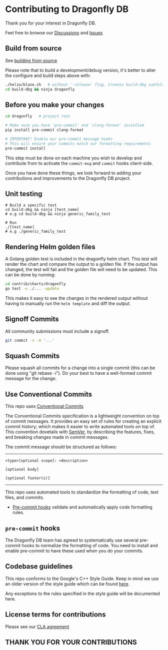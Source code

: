 # Contributing to Dragonfly DB

Thank you for your interest in Dragonfly DB.

Feel free to browse our [Discussions](https://github.com/dragonflydb/dragonfly/discussions) and [Issues](https://github.com/dragonflydb/dragonfly/issues)

## Build from source

See [building from source](./docs/build-from-source.md)

Please note that to build a development/debug version,
it's better to alter the configure and build steps above with:

```sh
./helio/blaze.sh   # without '-release' flag. Creates build-dbg subfolder
cd build-dbg && ninja dragonfly
```

## Before you make your changes

```sh
cd dragonfly   # project root

# Make sure you have 'pre-commit' and 'clang-format' installed
pip install pre-commit clang-format

# IMPORTANT! Enable our pre-commit message hooks
# This will ensure your commits match our formatting requirements
pre-commit install
```

This step must be done on each machine you wish to develop and contribute from to activate the `commit-msg` and `commit` hooks client-side.

Once you have done these things, we look forward to adding your contributions and improvements to the Dragonfly DB project.

## Unit testing

```
# Build a specific test
cd build-dbg && ninja [test_name]
# e.g cd build-dbg && ninja generic_family_test

# Run
./[test_name]
# e.g ./generic_family_test
```

## Rendering Helm golden files

A Golang golden test is included in the dragonfly helm chart. This test will render the chart and compare the output to a golden file. If the output has changed, the test will fail and the golden file will need to be updated. This can be done by running:

```bash
cd contrib/charts/dragonfly
go test -v ./... -update
```

This makes it easy to see the changes in the rendered output without having to manually run the `helm template` and diff the output.

## Signoff Commits

All community submissions must include a signoff.

```bash
git commit -s -m '...'
```

## Squash Commits

Please squash all commits for a change into a single commit (this can be done using "git rebase -i"). Do your best to have a well-formed commit message for the change.

## Use Conventional Commits

This repo uses [Conventional Commits](https://www.conventionalcommits.org/en/v1.0.0/)

The Conventional Commits specification is a lightweight convention on top of commit messages.
It provides an easy set of rules for creating an explicit commit history;
which makes it easier to write automated tools on top of.
This convention dovetails with [SemVer](http://semver.org),
by describing the features, fixes, and breaking changes made in commit messages.

The commit message should be structured as follows:

---

```
<type>[optional scope]: <description>

[optional body]

[optional footer(s)]
```

---

This repo uses automated tools to standardize the formatting of code, text files, and commits.

- [Pre-commit hooks](#pre-commit-hooks) validate and automatically apply code
   formatting rules.

## `pre-commit` hooks

The Dragonfly DB team has agreed to systematically use several pre-commit hooks to
normalize the formatting of code. You need to install and enable pre-commit to have these used
when you do your commits.

## Codebase guidelines

This repo conforms to the Google's C++ Style Guide. Keep in mind we use an older version of the
style guide which can be found [here](https://github.com/google/styleguide/blob/505ba68c74eb97e6966f60907ce893001bedc706/cppguide.html).

Any exceptions to the rules specified in the style guide will be documented here.

## License terms for contributions

Please see our [CLA agreement](./CLA.txt)

## THANK YOU FOR YOUR CONTRIBUTIONS
